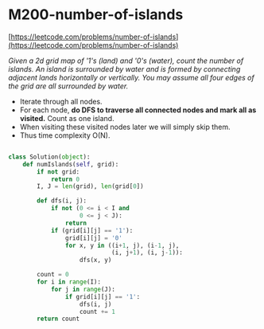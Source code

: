# M200-number-of-islands

[https://leetcode.com/problems/number-of-islands](https://leetcode.com/problems/number-of-islands)

_Given a 2d grid map of '1's \(land\) and '0's \(water\), count the number of islands. An island is surrounded by water and is formed by connecting adjacent lands horizontally or vertically. You may assume all four edges of the grid are all surrounded by water._

* Iterate through all nodes. 
* For each node, **do DFS to traverse all connected nodes and mark all as visited.** Count as one island. 
* When visiting these visited nodes later we will simply skip them. 
* Thus time complexity O\(N\).

```python

class Solution(object):
    def numIslands(self, grid):
        if not grid:
            return 0
        I, J = len(grid), len(grid[0])

        def dfs(i, j):
            if not (0 <= i < I and
                    0 <= j < J):
                return
            if (grid[i][j] == '1'):
                grid[i][j] = '0'
                for x, y in ((i+1, j), (i-1, j),
                             (i, j+1), (i, j-1)):
                    dfs(x, y)

        count = 0
        for i in range(I):
            for j in range(J):
                if grid[i][j] == '1':
                    dfs(i, j)
                    count += 1
        return count

```

